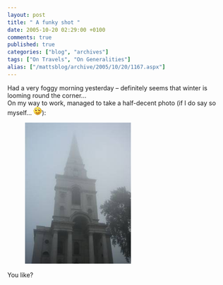 ```yaml
---
layout: post
title: " A funky shot "
date: 2005-10-20 02:29:00 +0100
comments: true
published: true
categories: ["blog", "archives"]
tags: ["On Travels", "On Generalities"]
alias: ["/mattsblog/archive/2005/10/20/1167.aspx"]
---
```

<!-- more -->

<P>Had a very foggy morning yesterday &#8211; definitely seems that winter is looming round the corner&#8230;<BR>On my way to work, managed to take a half-decent photo (if I do say so myself&#8230; <IMG alt=":)" class="emoticon" src="/images/emotions/emotion-1.gif" border=0>):</P>
 <figure><IMG src="/images/blogpost_funkyshot_spitalfieldschurch.jpg"></figure>
 <P>You like?</P>
